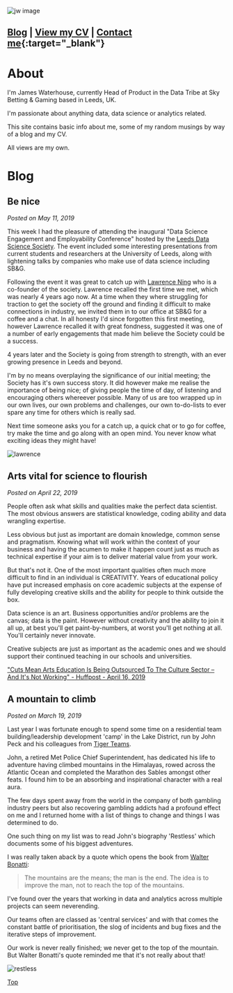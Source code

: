 ![jw image](/images/jw.png)

## [**Blog**](#blog) | [**View my CV**](/cv/james-waterhouse-cv.md) | [**Contact me**](https://goo.gl/forms/29H2pMdQbx4YFI613){:target="_blank"}



# About
I'm James Waterhouse, currently Head of Product in the Data Tribe at Sky Betting & Gaming based in Leeds, UK.

I'm passionate about anything data, data science or analytics related.

This site contains basic info about me, some of my random musings by way of a blog and my CV.

All views are my own.

# Blog
## Be nice
_Posted on May 11, 2019_

This week I had the pleasure of attending the inaugural "Data Science Engagement and Employability Conference" hosted by the [Leeds Data Science Society](https://www.leedsdatascience.com/).  The event included some interesting presentations from current students and researchers at the University of Leeds, along with lightening talks by companies who make use of data science including SB&G.

Following the event it was great to catch up with [Lawrence Ning](https://www.linkedin.com/in/ningdata/) who is a co-founder of the society.  Lawrence recalled the first time we met, which was nearly 4 years ago now.  At a time when they where struggling for traction to get the society off the ground and finding it difficult to make connections in industry, we invited them in to our office at SB&G for a coffee and a chat.  In all honesty I'd since forgotten this first meeting, however Lawrence recalled it with great fondness, suggested it was one of a number of early engagements that made him believe the Society could be a success.

4 years later and the Society is going from strength to strength, with an ever growing presence in Leeds and beyond.

I'm by no means overplaying the significance of our initial meeting; the Society has it's own success story.  It did however make me realise the importance of being nice; of giving people the time of day, of listening and encouraging others whereever possible.  Many of us are too wrapped up in our own lives, our own problems and challenges, our own to-do-lists to ever spare any time for others which is really sad.

Next time someone asks you for a catch up, a quick chat or to go for coffee, try make the time and go along with an open mind.  You never know what exciting ideas they might have!

![lawrence](/images/lawrence.jpg)

## Arts vital for science to flourish
_Posted on April 22, 2019_

People often ask what skills and qualities make the perfect data scientist.  The most obvious answers are statistical knowledge, coding ability and data wrangling expertise.  

Less obvious but just as important are domain knowledge, common sense and pragmatism.  Knowing what will work within the context of your business and having the acumen to make it happen count just as much as technical expertise if your aim is to deliver material value from your work.

But that's not it.  One of the most important qualities often much more difficult to find in an individual is CREATIVITY.  Years of educational policy have put increased emphasis on core academic subjects at the expense of fully developing creative skills and the ability for people to think outside the box.

Data science is an art.  Business opportunities and/or problems are the canvas; data is the paint.  However without creativity and the ability to join it all up, at best you'll get paint-by-numbers, at worst you'll get nothing at all.  You'll certainly never innovate.

Creative subjects are just as important as the academic ones and we should support their continued teaching in our schools and universities.

["Cuts Mean Arts Education Is Being Outsourced To The Culture Sector – And It's Not Working" - Huffpost - April 16, 2019](https://www.huffingtonpost.co.uk/entry/the-government-is-outsourcing-education-arts-education_uk_5ca0eaaae4b0e4e4834dacb1)

## A mountain to climb
_Posted on March 19, 2019_

Last year I was fortunate enough to spend some time on a residential team building/leadership development 'camp' in the Lake District, run by John Peck and his colleagues from [Tiger Teams](http://www.tigerteams.co.uk/).

John, a retired Met Police Chief Superintendent, has dedicated his life to adventure having climbed mountains in the Himalayas, rowed across the Atlantic Ocean and completed the Marathon des Sables amongst other feats.  I found him to be an absorbing and inspirational character with a real aura.

The few days spent away from the world in the company of both gambling industry peers but also recovering gambling addicts had a profound effect on me and I returned home with a list of things to change and things I was determined to do.

One such thing on my list was to read John's biography 'Restless' which documents some of his biggest adventures.

I was really taken aback by a quote which opens the book from [Walter Bonatti](https://en.wikipedia.org/wiki/Walter_Bonatti):

> The mountains are the means; the man is the end.  The idea is to improve the man, not to reach the top of the mountains.

I've found over the years that working in data and analytics across multiple projects can seem neverending.  

Our teams often are classed as 'central services' and with that comes the constant battle of prioritisation, the slog of incidents and bug fixes and the iterative steps of improvement.

Our work is never really finished; we never get to the top of the mountain.  But Walter Bonatti's quote reminded me that it's not really about that!

![restless](/images/restless.jpg)

[Top](#about)
